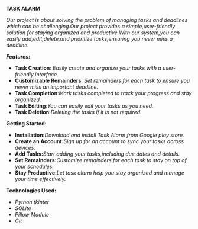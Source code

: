 **TASK ALARM**

_Our project is about solving the problem of managing tasks and deadlines which can be challenging.Our project provides a simple,user-friendly solution for staying organized and productive.With our system,you can easily add,edit,delete,and prioritize tasks,ensuring you never miss a deadline._

***Features:***

-  __Task Creation__: _Easily create and organize your tasks with a user-friendly interface._
-  __Customizable Remainders__: _Set remainders for each task to ensure you never miss an important deadline._ 
-  __Task Completion__:_Mark tasks completed to track your progress and stay organized._ 
- __Task Editing__:_You can easily edit your tasks as you need._ 
- __Task Deletion__:_Deleting the tasks if it is not required._ 


**Getting Started:**

- **Installation:**_Download and install Task Alarm from Google play store._
- **Create an Account:**_Sign up for an account to sync your tasks across devices._
- **Add Tasks:**_Start adding your tasks,including due dates and details._
- **Set Remainders:**_Customize remainders for each task to stay on top of your schedules._
- **Stay Productive:**_Let task alarm help you stay organized and manage your time effectively._

**Technologies Used:**

- _Python tkinter_
- _SQLite_
- _Pillow Module_
- _Git_

